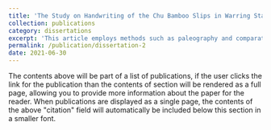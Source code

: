 ```yaml
---
title: 'The Study on Handwriting of the Chu Bamboo Slips in Warring States Period Collected by Anhui University 安大簡《詩》字跡研究.'
collection: publications
category: dissertations
excerpt: 'This article employs methods such as paleography and comparative philology to conduct a preliminary study of the handwriting in the Book of Songs (Shijing) from various states as presented in the An Dajian edition. In the introduction, the author traces the history of the scholarship and research methods, arguing for the necessity of studying the handwriting in the An Dajian Shijing. In the first chapter, the author examines the handwriting characteristics, word usage, and errors in the guofeng (airs of the states) sections of the Shijing from a micro-level perspective, following the order of the various states. In the second chapter, the author takes a macro-level approach, investigating the overall characteristics of the handwriting, word forms, word usage, errors, omissions, the scribal quality, and symbolic markings in the An Dajian Shijing, and explores the information related to the text that is revealed through the handwriting. In the conclusion, the author provides a brief overview of the overall condition of the handwriting in the Shijing and the information it presents, and makes preliminary inferences about the textual and scribal background of the An Dajian Shijing, such as the date of transcription and the condition of the scribe.'
permalink: /publication/dissertation-2
date: 2021-06-30
---
```


The contents above will be part of a list of publications, if the user clicks the link for the publication than the contents of section will be rendered as a full page, allowing you to provide more information about the paper for the reader. When publications are displayed as a single page, the contents of the above "citation" field will automatically be included below this section in a smaller font.
